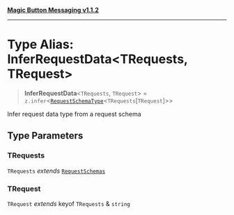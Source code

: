 [**Magic Button Messaging v1.1.2**](../README.md)

***

# Type Alias: InferRequestData\<TRequests, TRequest\>

> **InferRequestData**\<`TRequests`, `TRequest`\> = `z.infer`\<[`RequestSchemaType`](RequestSchemaType.md)\<`TRequests`\[`TRequest`\]\>\>

Infer request data type from a request schema

## Type Parameters

### TRequests

`TRequests` *extends* [`RequestSchemas`](RequestSchemas.md)

### TRequest

`TRequest` *extends* keyof `TRequests` & `string`
